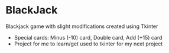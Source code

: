 # BlackJack

Blackjack game with slight modifications created using Tkinter

* Special cards: Minus (-10) card, Double card, Add (+15) card
* Project for me to learn/get used to tkinter for my next project
